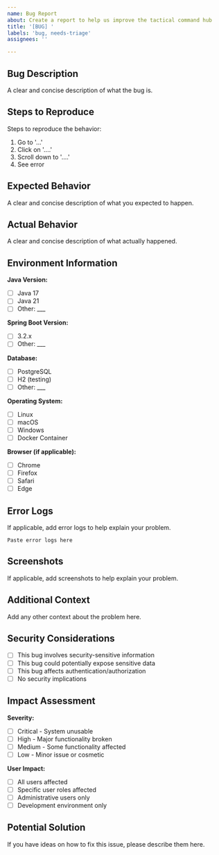 ```yaml
---
name: Bug Report
about: Create a report to help us improve the tactical command hub
title: '[BUG] '
labels: 'bug, needs-triage'
assignees: ''

---
```


## Bug Description
A clear and concise description of what the bug is.

## Steps to Reproduce
Steps to reproduce the behavior:
1. Go to '...'
2. Click on '....'
3. Scroll down to '....'
4. See error

## Expected Behavior
A clear and concise description of what you expected to happen.

## Actual Behavior
A clear and concise description of what actually happened.

## Environment Information
**Java Version:**
- [ ] Java 17
- [ ] Java 21
- [ ] Other: ___

**Spring Boot Version:**
- [ ] 3.2.x
- [ ] Other: ___

**Database:**
- [ ] PostgreSQL
- [ ] H2 (testing)
- [ ] Other: ___

**Operating System:**
- [ ] Linux
- [ ] macOS
- [ ] Windows
- [ ] Docker Container

**Browser (if applicable):**
- [ ] Chrome
- [ ] Firefox
- [ ] Safari
- [ ] Edge

## Error Logs
If applicable, add error logs to help explain your problem.

```
Paste error logs here
```

## Screenshots
If applicable, add screenshots to help explain your problem.

## Additional Context
Add any other context about the problem here.

## Security Considerations
- [ ] This bug involves security-sensitive information
- [ ] This bug could potentially expose sensitive data
- [ ] This bug affects authentication/authorization
- [ ] No security implications

## Impact Assessment
**Severity:**
- [ ] Critical - System unusable
- [ ] High - Major functionality broken
- [ ] Medium - Some functionality affected
- [ ] Low - Minor issue or cosmetic

**User Impact:**
- [ ] All users affected
- [ ] Specific user roles affected
- [ ] Administrative users only
- [ ] Development environment only

## Potential Solution
If you have ideas on how to fix this issue, please describe them here.
